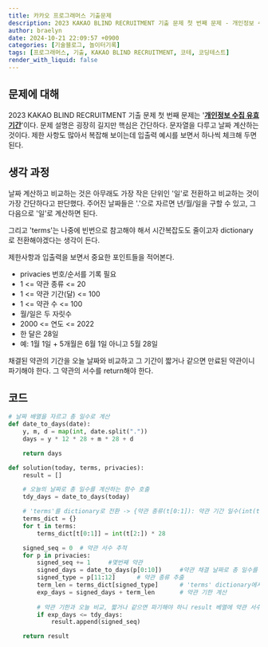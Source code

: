 ```yaml
---
title: 카카오 프로그래머스 기출문제
description: 2023 KAKAO BLIND RECRUITMENT 기출 문제 첫 번째 문제 - 개인정보 수집 유효기간 풀어보기
author: braelyn
date: 2024-10-21 22:09:57 +0900
categories: [기술블로그, 놀이터기록]
tags: [프로그래머스, 기출, KAKAO BLIND RECRUITMENT, 코테, 코딩테스트]
render_with_liquid: false
---
```


## 문제에 대해
2023 KAKAO BLIND RECRUITMENT 기출 문제 첫 번째 문제는 '[**개인정보 수집 유효기간**](https://school.programmers.co.kr/learn/courses/30/lessons/150370)'이다.
문제 설명은 굉장히 길지만 핵심은 간단하다. 문자열을 다루고 날짜 계산하는 것이다.
제한 사항도 많아서 복잡해 보이는데 입출력 예시를 보면서 하나씩 체크해 두면 된다.


## 생각 과정
날짜 계산하고 비교하는 것은 아무래도 가장 작은 단위인 '일'로 전환하고 비교하는 것이 가장 간단하다고 판단했다.
주어진 날짜들은 '.'으로 자르면 년/월/일을 구할 수 있고, 그다음으로 '일'로 계산하면 된다.

그리고 'terms'는 나중에 빈번으로 참고해야 해서 시간복잡도도 줄이고자 dictionary로 전환해야겠다는 생각이 든다.

제한사항과 입출력을 보면서 중요한 포인트들을 적어본다.
  - privacies 번호/순서를 기록 필요
  - 1 <= 약관 종류 <= 20
  - 1 <= 약관 기간(달) <= 100
  - 1 <= 약관 수 <= 100
  - 월/일은 두 자릿수
  - 2000 <= 연도 <= 2022
  - 한 달은 28일
  - 예: 1월 1일 + 5개월은 6월 1일 아니고 5월 28일

채결된 약관의 기간을 오늘 날짜와 비교하고 그 기간이 짧거나 같으면 만료된 약관이니 파기해야 한다. 그 약관의 서수를 return해야 한다.

## 코드

```python
# 날짜 배열을 자르고 총 일수로 계산
def date_to_days(date):
    y, m, d = map(int, date.split("."))
    days = y * 12 * 28 + m * 28 + d

    return days

def solution(today, terms, privacies):
    result = []

    # 오늘의 날짜로 총 일수를 계산하는 함수 호출
    tdy_days = date_to_days(today)

    # 'terms'를 dictionary로 전환 -> {약관 종류(t[0:1]): 약관 기간 일수(int(t[2:]) * 28)}
    terms_dict = {}
    for t in terms:
        terms_dict[t[0:1]] = int(t[2:]) * 28

    signed_seq = 0  # 약관 서수 추적
    for p in privacies:
        signed_seq += 1     #몇번째 약관
        signed_days = date_to_days(p[0:10])     #약관 채결 날짜로 총 일수를 계산하는 함수 호출
        signed_type = p[11:12]      # 약관 종류 추출
        term_len = terms_dict[signed_type]      # 'terms' dictionary에서 약관 기한 추출
        exp_days = signed_days + term_len       # 약관 기한 계산
        
        # 약관 기한과 오늘 비교, 짧거나 같으면 파기해야 하니 result 베열에 약관 서수를 기입
        if exp_days <= tdy_days:
            result.append(signed_seq)

    return result
```

